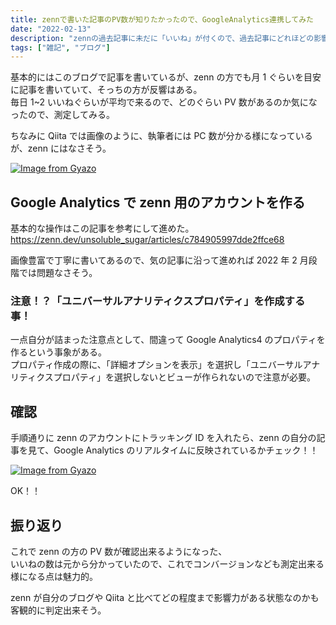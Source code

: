 ```yaml
---
title: zennで書いた記事のPV数が知りたかったので、GoogleAnalytics連携してみた
date: "2022-02-13"
description: "zennの過去記事に未だに「いいね」が付くので、過去記事にどれほどの影響力があるのか気になった。Qiitaと違いzennはPV数はプラットフォーム内では測定できないので、GoogleAnalyticsと連携してPV数を測れるようにする。"
tags: ["雑記", "ブログ"]
---
```


基本的にはこのブログで記事を書いているが、zenn の方でも月 1 ぐらいを目安に記事を書いていて、そっちの方が反響はある。  
毎日 1~2 いいねぐらいが平均で来るので、どのぐらい PV 数があるのか気になったので、測定してみる。

ちなみに Qiita では画像のように、執筆者には PC 数が分かる様になっているが、zenn にはなさそう。

[![Image from Gyazo](https://i.gyazo.com/9fb5072f344eadb5dbac20ad6e3c88d4.png)](https://gyazo.com/9fb5072f344eadb5dbac20ad6e3c88d4)

## Google Analytics で zenn 用のアカウントを作る

基本的な操作はこの記事を参考にして進めた。  
https://zenn.dev/unsoluble_sugar/articles/c784905997dde2ffce68

画像豊富で丁寧に書いてあるので、気の記事に沿って進めれば 2022 年 2 月段階では問題なさそう。

### 注意！？「ユニバーサルアナリティクスプロパティ」を作成する事！

一点自分が詰まった注意点として、間違って Google Analytics4 のプロパティを作るという事象がある。  
プロパティ作成の際に、「詳細オプションを表示」を選択し「ユニバーサルアナリティクスプロパティ」を選択しないとビューが作られないので注意が必要。

## 確認

手順通りに zenn のアカウントにトラッキング ID を入れたら、zenn の自分の記事を見て、Google Analytics のリアルタイムに反映されているかチェック！！

[![Image from Gyazo](https://i.gyazo.com/255b59da18702d57c5ec9aa5ae699d02.png)](https://gyazo.com/255b59da18702d57c5ec9aa5ae699d02)

OK！！

## 振り返り

これで zenn の方の PV 数が確認出来るようになった、  
いいねの数は元から分かっていたので、これでコンバージョンなども測定出来る様になる点は魅力的。

zenn が自分のブログや Qiita と比べてどの程度まで影響力がある状態なのかも客観的に判定出来そう。
